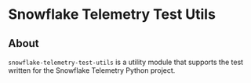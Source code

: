 # Snowflake Telemetry Test Utils

## About

`snowflake-telemetry-test-utils` is a utility module that supports the test written for the Snowflake Telemetry Python project.
